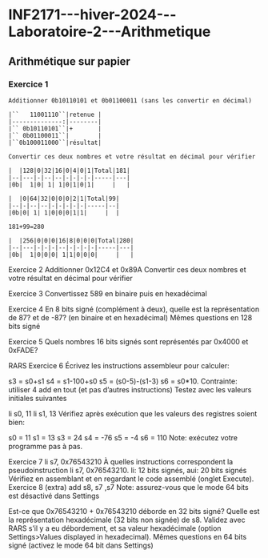 # INF2171---hiver-2024---Laboratoire-2---Arithmetique

## Arithmétique sur papier

### Exercice 1
    Additionner 0b10110101 et 0b01100011 (sans les convertir en décimal)

    |``   11001110``|retenue |
    |--------------:|--------|
    |`` 0b10110101``|+       |
    |`` 0b01100011``|        |
    |``0b100011000``|résultat|

    Convertir ces deux nombres et votre résultat en décimal pour vérifier

    |  |128|0|32|16|0|4|0|1|Total|181|
    |--|---|-|--|--|-|-|-|-|-----|---|
    |0b|  1|0| 1| 1|0|1|0|1|     |   |

    |  |0|64|32|0|0|0|2|1|Total|99|
    |--|-|--|--|-|-|-|-|-|-----|--|
    |0b|0| 1| 1|0|0|0|1|1|     |  |

    181+99=280

    |  |256|0|0|0|16|8|0|0|0|Total|280|
    |--|---|-|-|-|--|-|-|-|-|-----|---|
    |0b|  1|0|0|0| 1|1|0|0|0|     |   |

Exercice 2
Additionner 0x12C4 et 0x89A
Convertir ces deux nombres et votre résultat en décimal pour vérifier

Exercice 3
Convertissez 589 en binaire puis en hexadécimal

Exercice 4
En 8 bits signé (complément à deux), quelle est la représentation de 87? et de -87? (en binaire et en hexadécimal)
Mêmes questions en 128 bits signé

Exercice 5
Quels nombres 16 bits signés sont représentés par 0x4000 et 0xFADE?

RARS
Exercice 6
Écrivez les instructions assembleur pour calculer:

s3 = s0+s1
s4 = s1-100+s0
s5 = (s0-5)-(s1-3)
s6 = s0*10. Contrainte: utiliser 4 add en tout (et pas d’autres instructions)
Testez avec les valeurs initiales suivantes

li s0, 11
li s1, 13
Vérifiez après exécution que les valeurs des registres soient bien:

s0 = 11
s1 = 13
s3 = 24
s4 = -76
s5 = -4
s6 = 110
Note: exécutez votre programme pas à pas.

Exercice 7
li s7, 0x76543210
À quelles instructions correspondent la pseudoinstruction li s7, 0x76543210.
li: 12 bits signés, aui: 20 bits signés
Vérifiez en assemblant et en regardant le code assemblé (onglet Execute).
Exercice 8 (extra)
add s8, s7 ,s7
Note: assurez-vous que le mode 64 bits est désactivé dans Settings

Est-ce que 0x76543210 + 0x76543210 déborde en 32 bits signé?
Quelle est la représentation hexadécimale (32 bits non signée) de s8.
Validez avec RARS s’il y a eu débordement, et sa valeur hexadécimale (option Settings>Values displayed in hexadecimal).
Mêmes questions en 64 bits signé (activez le mode 64 bit dans Settings)